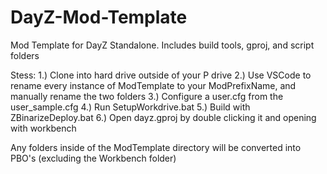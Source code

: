 # DayZ-Mod-Template
Mod Template for DayZ Standalone. Includes build tools, gproj, and script folders

Stess:
1.) Clone into hard drive outside of your P drive
2.) Use VSCode to rename every instance of ModTemplate to your ModPrefixName, and manually rename the two folders
3.) Configure a user.cfg from the user_sample.cfg
4.) Run SetupWorkdrive.bat
5.) Build with ZBinarizeDeploy.bat
6.) Open dayz.gproj by double clicking it and opening with workbench


Any folders inside of the ModTemplate directory will be converted into PBO's (excluding the Workbench folder)
